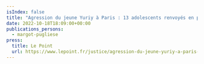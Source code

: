 ```yaml
---
isIndex: false
title: "Agression du jeune Yuriy à Paris : 13 adolescents renvoyés en procès"
date: 2022-10-18T18:09:00+00:00
publications_persons:
  - margot-pugliese
press:
  title: Le Point
  url: https://www.lepoint.fr/justice/agression-du-jeune-yuriy-a-paris-13-adolescents-renvoyes-en-proces-18-10-2022-2494281_2386.php#11
---
```


